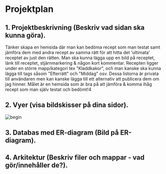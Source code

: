 # Projektplan

## 1. Projektbeskrivning (Beskriv vad sidan ska kunna göra).
Tänker skapa en hemsida där man kan bedöma recept som man testat samt jämföra dem med andra recept av samma rätt för att hitta det 'ultimata' receptet av just den rätten. Man ska kunna lägga upp en bild på receptet, länk till receptet, stjärnmarkering & någon kort kommentar. Recepten ligger under en större mapp/kategori tex "Kladdkakor", och man kanske ska kunna lägga till tags såsom "Efterrätt" och "Middag" osv. Dessa listorna är privata till användaren men kan kanske lägga till ett alternativ att publicera dem om jag hinner. Målet är en hemsida som är bra på att jämföra & komma ihåg recept som man själv testat och bedömt!4
## 2. Vyer (visa bildskisser på dina sidor).
![begin](receptskisser.jpg)

## 3. Databas med ER-diagram (Bild på ER-diagram).
## 4. Arkitektur (Beskriv filer och mappar - vad gör/innehåller de?).


